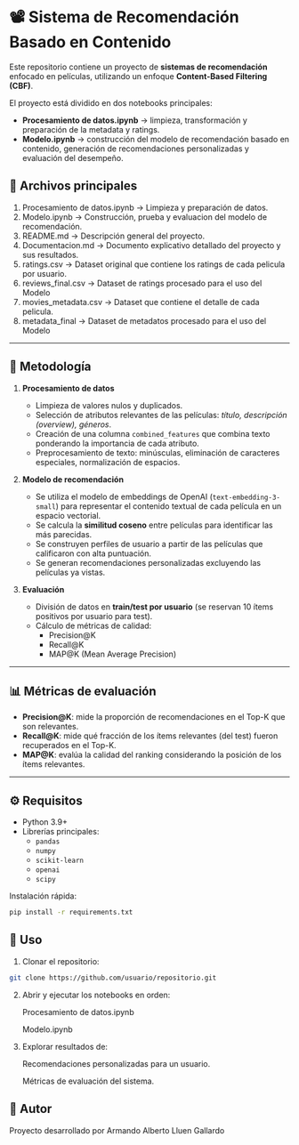 # 📽️ Sistema de Recomendación Basado en Contenido

Este repositorio contiene un proyecto de **sistemas de recomendación** enfocado en películas, utilizando un enfoque **Content-Based Filtering (CBF)**.  

El proyecto está dividido en dos notebooks principales:

- **Procesamiento de datos.ipynb** → limpieza, transformación y preparación de la metadata y ratings.  
- **Modelo.ipynb** → construcción del modelo de recomendación basado en contenido, generación de recomendaciones personalizadas y evaluación del desempeño. 

## 📄 Archivos principales
1. Procesamiento de datos.ipynb → Limpieza y preparación de datos.
2. Modelo.ipynb → Construcción, prueba y evaluacion del modelo de recomendación.
3. README.md → Descripción general del proyecto.
4. Documentacion.md → Documento explicativo detallado del proyecto y sus resultados.
5. ratings.csv → Dataset original que contiene los ratings de cada pelicula por usuario.
6. reviews_final.csv → Dataset de ratings procesado para el uso del Modelo
7. movies_metadata.csv → Dataset que contiene el detalle de cada pelicula.
8. metadata_final → Dataset de metadatos procesado para el uso del Modelo

---

## 📌 Metodología

1. **Procesamiento de datos**
   - Limpieza de valores nulos y duplicados.
   - Selección de atributos relevantes de las películas: *título, descripción (overview), géneros*.
   - Creación de una columna `combined_features` que combina texto ponderando la importancia de cada atributo.
   - Preprocesamiento de texto: minúsculas, eliminación de caracteres especiales, normalización de espacios.

2. **Modelo de recomendación**
   - Se utiliza el modelo de embeddings de OpenAI (`text-embedding-3-small`) para representar el contenido textual de cada película en un espacio vectorial.
   - Se calcula la **similitud coseno** entre películas para identificar las más parecidas.
   - Se construyen perfiles de usuario a partir de las películas que calificaron con alta puntuación.
   - Se generan recomendaciones personalizadas excluyendo las películas ya vistas.

3. **Evaluación**
   - División de datos en **train/test por usuario** (se reservan 10 ítems positivos por usuario para test).
   - Cálculo de métricas de calidad:
     - Precision@K
     - Recall@K
     - MAP@K (Mean Average Precision)

---

## 📊 Métricas de evaluación

- **Precision@K**: mide la proporción de recomendaciones en el Top-K que son relevantes.  
- **Recall@K**: mide qué fracción de los ítems relevantes (del test) fueron recuperados en el Top-K.  
- **MAP@K**: evalúa la calidad del ranking considerando la posición de los ítems relevantes.  

---

## ⚙️ Requisitos

- Python 3.9+  
- Librerías principales:
  - `pandas`
  - `numpy`
  - `scikit-learn`
  - `openai`
  - `scipy`

Instalación rápida:

```bash
pip install -r requirements.txt
```

## 🚀 Uso

1. Clonar el repositorio:

```bash
git clone https://github.com/usuario/repositorio.git
```
2. Abrir y ejecutar los notebooks en orden:

    Procesamiento de datos.ipynb

    Modelo.ipynb

3. Explorar resultados de:

    Recomendaciones personalizadas para un usuario.

    Métricas de evaluación del sistema.


## 👤 Autor

Proyecto desarrollado por Armando Alberto Lluen Gallardo